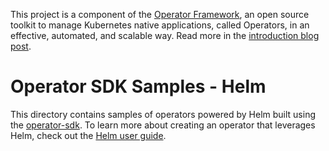 This project is a component of the [Operator Framework](https://github.com/operator-framework), an open source toolkit to manage Kubernetes native applications, called Operators, in an effective, automated, and scalable way. Read more in the [introduction blog post](https://coreos.com/blog/introducing-operator-framework).

# Operator SDK Samples - Helm
This directory contains samples of operators powered by Helm built using the [operator-sdk][operator_sdk]. To learn more about creating an operator that leverages Helm, check out the [Helm user guide][helm_user_guide].

[operator_sdk]:https://github.com/operator-framework/operator-sdk
[helm_user_guide]:https://sdk.operatorframework.io/docs/helm/quickstart/
